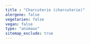 ```yaml
---
title : "Charcuterie (charcuterie)"
alergene: false
vegetarien: false
vegan: false
type: "animaux"
sitemap_exclude: true
--- 
```

